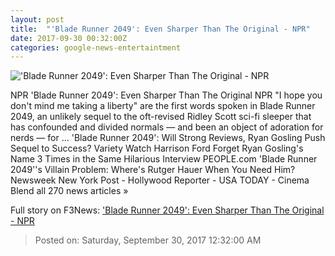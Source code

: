 ```yaml
---
layout: post
title:  "'Blade Runner 2049': Even Sharper Than The Original - NPR"
date: 2017-09-30 00:32:00Z
categories: google-news-entertaintment
---
```


!['Blade Runner 2049': Even Sharper Than The Original - NPR](https://media.npr.org/assets/img/2017/09/28/tri-13838r_wide-8e3c4e90bc75684bbd0ef2fd94c0c28c684da2fd.jpg?s=1400)

NPR 'Blade Runner 2049': Even Sharper Than The Original NPR "I hope you don't mind me taking a liberty" are the first words spoken in Blade Runner 2049, an unlikely sequel to the oft-revised Ridley Scott sci-fi sleeper that has confounded and divided normals — and been an object of adoration for nerds — for ... 'Blade Runner 2049': Will Strong Reviews, Ryan Gosling Push Sequel to Success? Variety Watch Harrison Ford Forget Ryan Gosling's Name 3 Times in the Same Hilarious Interview PEOPLE.com 'Blade Runner 2049''s Villain Problem: Where's Rutger Hauer When You Need Him? Newsweek New York Post - Hollywood Reporter - USA TODAY - Cinema Blend all 270 news articles »


Full story on F3News: ['Blade Runner 2049': Even Sharper Than The Original - NPR](http://www.f3nws.com/n/tCNzhD)

> Posted on: Saturday, September 30, 2017 12:32:00 AM
